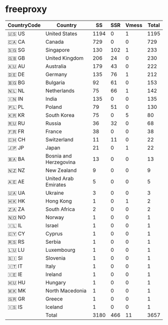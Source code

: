 # freeproxy

|CountryCode|Country|SS|SSR|Vmess|Total|
|  ----  | ----  |  ----  | ----  |  ----  | ----  |
|🇺🇸 US|United States|1194|0|1|1195|
|🇨🇦 CA|Canada|729|0|0|729|
|🇸🇬 SG|Singapore|130|102|1|233|
|🇬🇧 GB|United Kingdom|206|24|0|230|
|🇦🇺 AU|Australia|179|43|0|222|
|🇩🇪 DE|Germany|135|76|1|212|
|🇧🇬 BG|Bulgaria|92|61|0|153|
|🇳🇱 NL|Netherlands|75|66|1|142|
|🇮🇳 IN|India|135|0|0|135|
|🇵🇱 PL|Poland|79|51|0|130|
|🇰🇷 KR|South Korea|75|0|5|80|
|🇷🇺 RU|Russia|36|32|0|68|
|🇫🇷 FR|France|38|0|0|38|
|🇨🇭 CH|Switzerland|11|11|0|22|
|🇯🇵 JP|Japan|21|0|1|22|
|🇧🇦 BA|Bosnia and Herzegovina|13|0|0|13|
|🇳🇿 NZ|New Zealand|9|0|0|9|
|🇦🇪 AE|United Arab Emirates|5|0|0|5|
|🇺🇦 UA|Ukraine|3|0|0|3|
|🇭🇰 HK|Hong Kong|1|0|1|2|
|🇿🇦 ZA|South Africa|2|0|0|2|
|🇳🇴 NO|Norway|1|0|0|1|
|🇮🇱 IL|Israel|1|0|0|1|
|🇨🇾 CY|Cyprus|1|0|0|1|
|🇷🇸 RS|Serbia|1|0|0|1|
|🇱🇺 LU|Luxembourg|1|0|0|1|
|🇸🇮 SI|Slovenia|1|0|0|1|
|🇮🇹 IT|Italy|1|0|0|1|
|🇮🇪 IE|Ireland|1|0|0|1|
|🇭🇺 HU|Hungary|1|0|0|1|
|🇲🇰 MK|North Macedonia|1|0|0|1|
|🇬🇷 GR|Greece|1|0|0|1|
|🇮🇸 IS|Iceland|1|0|0|1|
||Total|3180|466|11|3657|
